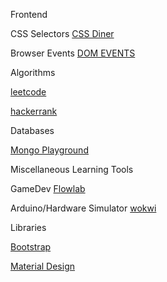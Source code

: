 Frontend

CSS Selectors [CSS Diner](https://flukeout.github.io/)

Browser Events [DOM EVENTS](https://domevents.dev/)

Algorithms

[leetcode](https://leetcode.com/)

[hackerrank](https://www.hackerrank.com/)

Databases

[Mongo Playground](https://mongoplayground.net/)


Miscellaneous Learning Tools

GameDev [Flowlab](https://flowlab.io/)

Arduino/Hardware Simulator [wokwi](https://wokwi.com/)


Libraries

[Bootstrap](https://getbootstrap.com/)

[Material Design](https://m2.material.io/develop/web)